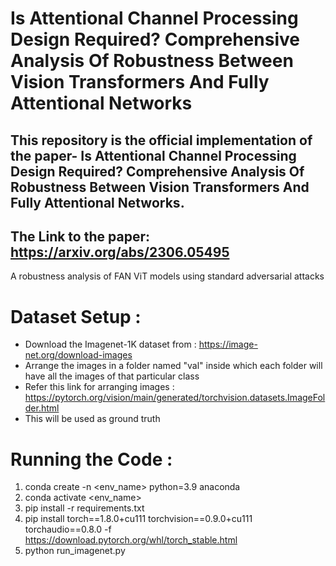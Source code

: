# Is Attentional Channel Processing Design Required? Comprehensive Analysis Of Robustness Between Vision Transformers And Fully Attentional Networks

## This repository is the official implementation of the paper- Is Attentional Channel Processing Design Required? Comprehensive Analysis Of Robustness Between Vision Transformers And Fully Attentional Networks.

## The Link to the paper: https://arxiv.org/abs/2306.05495

A robustness analysis of FAN ViT models using standard adversarial attacks

# Dataset Setup :
- Download the Imagenet-1K dataset from : https://image-net.org/download-images
- Arrange the images in a folder named "val" inside which each folder will have all the images of that particular class
- Refer this link for arranging images : https://pytorch.org/vision/main/generated/torchvision.datasets.ImageFolder.html
- This will be used as ground truth

# Running the Code :
1. conda create -n <env_name> python=3.9 anaconda
2. conda activate <env_name>
3. pip install -r requirements.txt
4. pip install torch==1.8.0+cu111 torchvision==0.9.0+cu111 torchaudio==0.8.0 -f https://download.pytorch.org/whl/torch_stable.html
5. python run_imagenet.py
